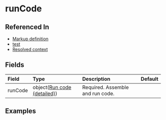 
# runCode



## Referenced In

- [Markup definition](/docs/references/schemas/Markup%20definition)
- [test](/docs/references/schemas/test)
- [Resolved context](/docs/references/schemas/Resolved%20context)

## Fields

Field | Type | Description | Default
:-- | :-- | :-- | :--
runCode | object([Run code (detailed)](/docs/references/schemas/Run%20code%20(detailed))) | Required. Assemble and run code. | 

## Examples
